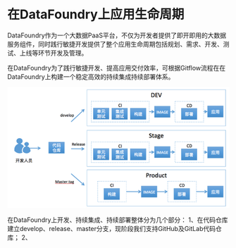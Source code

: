 # 在DataFoundry上应用生命周期

DataFoundry作为一个大数据PaaS平台，不仅为开发者提供了即开即用的大数据服务组件，同时践行敏捷开发提供了整个应用生命周期包括规划、需求、开发、测试、上线等环节开发及管理。

在DataFoundry为了践行敏捷开发、提高应用交付效率，可根据Gitflow流程在在DataFoundry上构建一个稳定高效的持续集成持续部署体系。

![](CICD.png)

在DataFoundry上开发、持续集成、持续部署整体分为几个部分：
1、在代码仓库建立develop、release、master分支，现阶段我们支持GitHub及GitLab代码仓库；
2、